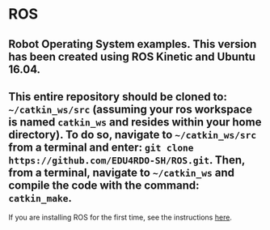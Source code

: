 # ROS
Robot Operating System examples.  This version has been created using ROS Kinetic and Ubuntu 16.04.
-------------------------
This entire repository should be cloned to: ```~/catkin_ws/src``` (assuming your ros workspace is named ```catkin_ws``` and resides within your home directory). To do so, navigate to ```~/catkin_ws/src``` from a terminal and enter: ```git clone https://github.com/EDU4RDO-SH/ROS.git```. Then, from a terminal, navigate to ```~/catkin_ws``` and compile the code with the command: ```catkin_make```.
-------------------------
If you are installing ROS for the first time, see the instructions [here](https://wiki.ros.org/kinetic/Installation/Ubuntu).
